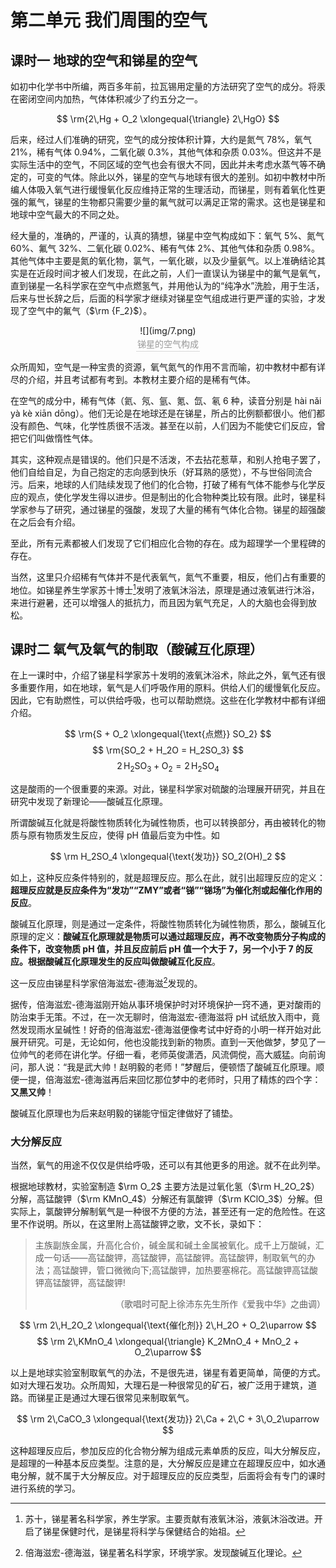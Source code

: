# 第二单元 我们周围的空气

## 课时一 地球的空气和锑星的空气

如初中化学书中所编，两百多年前，拉瓦锡用定量的方法研究了空气的成分。将汞在密闭空间内加热，气体体积减少了约五分之一。

$$
\rm{2\,Hg + O_2 \xlongequal{\triangle} 2\,HgO}
$$

后来，经过人们准确的研究，空气的成分按体积计算，大约是氮气 $78\%$，氧气 $21\%$，稀有气体 $0.94\%$，二氧化碳 $0.3\%$，其他气体和杂质 $0.03\%$。但这并不是实际生活中的空气，不同区域的空气也会有很大不同，因此并未考虑水蒸气等不确定的，可变的气体。除此以外，锑星的空气与地球有很大的差别。如初中教材中所编人体吸入氧气进行缓慢氧化反应维持正常的生理活动，而锑星，则有着氧化性更强的氟气，锑星的生物都只需要少量的氟气就可以满足正常的需求。这也是锑星和地球中空气最大的不同之处。

经大量的，准确的，严谨的，认真的猜想，锑星中空气构成如下：氧气 $5\%$、氮气 $60\%$、氟气 $32\%$、二氧化碳 $0.02\%$、稀有气体 $2\%$、其他气体和杂质 $0.98\%$。其他气体中主要是氮的氧化物，氯气，一氧化碳，以及少量氨气。以上准确结论其实是在近段时间才被人们发现，在此之前，人们一直误认为锑星中的氟气是氧气，直到锑星一名科学家在空气中点燃氢气，并用他认为的“纯净水”洗脸，用于生活，后来与世长辞之后，后面的科学家才继续对锑星空气组成进行更严谨的实验，才发现了空气中的氟气（$\rm {F_2}$）。

<center>
	![](img/7.png)
	<br>
    <div style="color:orange; border-bottom: 1px solid #d9d9d9;
    display: inline-block;
    color: #999;
    padding: 2px;">
      锑星的空气构成
  	</div>
</center>

众所周知，空气是一种宝贵的资源，氧气氮气的作用不言而喻，初中教材中都有详尽的介绍，并且考试都有考到。本教材主要介绍的是稀有气体。

在空气的成分中，稀有气体（氦、氖、氩、氪、氙、氡 6 种，读音分别是 hài nǎi yà kè xiān dōng）。他们无论是在地球还是在锑星，所占的比例额都很小。他们都没有颜色、气味，化学性质很不活泼。甚至在以前，人们因为不能使它们反应，曾把它们叫做惰性气体。

其实，这种观点是错误的。他们只是不活泼，不去拈花惹草，和别人抢电子罢了，他们自给自足，为自己抱定的志向感到快乐（好耳熟的感觉），不与世俗同流合污。后来，地球的人们陆续发现了他们的化合物，打破了稀有气体不能参与化学反应的观点，使化学发生得以进步。但是制出的化合物种类比较有限。此时，锑星科学家参与了研究，通过锑星的强酸，发现了大量的稀有气体化合物。锑星的超强酸在之后会有介绍。

至此，所有元素都被人们发现了它们相应化合物的存在。成为超理学一个里程碑的存在。

当然，这里只介绍稀有气体并不是代表氧气，氮气不重要，相反，他们占有重要的地位。如锑星养生学家苏十博士[^1]发明了液氧沐浴法，原理是通过液氧进行沐浴，来进行避暑，还可以增强人的抵抗力，而且因为氧气充足，人的大脑也会得到放松。

## 课时二 氧气及氧气的制取（酸碱互化原理）

在上一课时中，介绍了锑星科学家苏十发明的液氧沐浴术，除此之外，氧气还有很多重要作用，如在地球，氧气是人们呼吸作用的原料。供给人们的缓慢氧化反应。因此，它有助燃性，可以供给呼吸，也可以帮助燃烧。这些在化学教材中都有详细介绍。

$$
\rm{S + O_2 \xlongequal{\text{点燃}} SO_2}
$$
$$
\rm{SO_2 + H_2O = H_2SO_3}
$$
$$
\mathrm{2\,H_2SO_3 + O_2 = 2\,H_2SO_4}
$$

这是酸雨的一个很重要的来源。对此，锑星科学家对硫酸的治理展开研究，并且在研究中发现了新理论——酸碱互化原理。

所谓酸碱互化就是将酸性物质转化为碱性物质，也可以转换部分，再由被转化的物质与原有物质发生反应，使得 pH 值最后变为中性。如

$$
\rm H_2SO_4 \xlongequal{\text{发功}} SO_2(OH)_2
$$

如上，这种反应条件特别的，就是超理反应。那么在此，就引出超理反应的定义：**超理反应就是反应条件为“发功”“ZMY”或者“锑”“锑场”为催化剂或起催化作用的反应**。

酸碱互化原理，则是通过一定条件，将酸性物质转化为碱性物质，那么，酸碱互化原理的定义：**酸碱互化原理就是物质可以通过超理反应，再不改变物质分子构成的条件下，改变物质 pH 值，并且反应前后 pH 值一个大于 7，另一个小于 7 的反应。根据酸碱互化原理发生的反应叫做酸碱互化反应**。

这一反应由锑星科学家倍海滋宏-德海滋[^2]发现的。

据传，倍海滋宏-德海滋刚开始从事环境保护时对环境保护一窍不通，更对酸雨的防治束手无策。不过，在一次无聊时，倍海滋宏-德海滋将 pH 试纸放入雨中，竟然发现雨水呈碱性！好奇的倍海滋宏-德海滋便像考试中好奇的小明一样开始对此展开研究。可是，无论如何，他也没能找到新的物质。直到一天他做梦，梦见了一位帅气的老师在讲化学。仔细一看，老师英俊潇洒，风流倜傥，高大威猛。向前询问，那人说：“我是武大帅！赵明毅的老师！”梦醒后，便顿悟了酸碱互化原理。顺便一提，倍海滋宏-德海滋再后来回忆那位梦中的老师时，只用了精炼的四个字：**又黑又帅**！

酸碱互化原理也为后来赵明毅的锑能守恒定律做好了铺垫。

### 大分解反应

当然，氧气的用途不仅仅是供给呼吸，还可以有其他更多的用途。就不在此列举。

根据地球教材，实验室制造 $\rm O_2$ 主要方法是过氧化氢（$\rm H_2O_2$）分解，高锰酸钾（$\rm KMnO_4$）分解还有氯酸钾（$\rm KClO_3$）分解。但实际上，氯酸钾分解制氧气是一种很不方便的方法，甚至还有一定的危险性。在这里不作说明。所以，在这里附上高锰酸钾之歌，文不长，录如下：

>  主族副族金属，升高化合价，碱金属和碱土金属被氧化。成千上万酸碱，汇成一句话——高锰酸钾，高锰酸钾，高锰酸钾。高锰酸钾，制取氧气的办法；高锰酸钾，管口微微向下;高锰酸钾，加热要塞棉花。高锰酸钾高锰酸钾高锰酸钾，高锰酸钾!
> <p align="right">（歌唱时可配上徐沛东先生所作《爱我中华》之曲调）</p>

$$
\rm 2\,H_2O_2 \xlongequal{\text{催化剂}} 2\,H_2O + O_2\uparrow
$$
$$
\rm 2\,KMnO_4 \xlongequal{\triangle} K_2MnO_4 + MnO_2 + O_2\uparrow
$$

以上是地球实验室制取氧气的办法，不是很先进，锑星有着更简单，简便的方式。如对大理石发功。众所周知，大理石是一种很常见的矿石，被广泛用于建筑，道路。而锑星正是通过大理石很常见来制取氧气。

$$
\rm 2\,CaCO_3 \xlongequal{\text{发功}} 2\,Ca + 2\,C + 3\,O_2\uparrow
$$

这种超理反应后，参加反应的化合物分解为组成元素单质的反应，叫大分解反应，是超理的一种基本反应类型。注意的是，大分解反应是建立在超理反应中，如水通电分解，就不属于大分解反应。对于超理反应的反应类型，后面将会有专门的课时进行系统的学习。

[^1]: 苏十，锑星著名科学家，养生学家。主要贡献有液氧沐浴，液氨沐浴改进。开启了锑星保健时代，是锑星将科学与保健结合的始祖。
[^2]: 倍海滋宏-德海滋，锑星著名科学家，环境学家。发现酸碱互化理论。